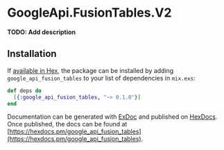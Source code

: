 # GoogleApi.FusionTables.V2

**TODO: Add description**

## Installation

If [available in Hex](https://hex.pm/docs/publish), the package can be installed
by adding `google_api_fusion_tables` to your list of dependencies in `mix.exs`:

```elixir
def deps do
  [{:google_api_fusion_tables, "~> 0.1.0"}]
end
```

Documentation can be generated with [ExDoc](https://github.com/elixir-lang/ex_doc)
and published on [HexDocs](https://hexdocs.pm). Once published, the docs can
be found at [https://hexdocs.pm/google_api_fusion_tables](https://hexdocs.pm/google_api_fusion_tables).
